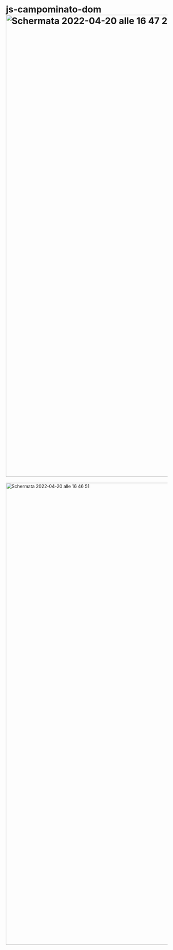 # js-campominato-dom<img width="1440" alt="Schermata 2022-04-20 alle 16 47 22" src="https://user-images.githubusercontent.com/93378720/164257943-53a4228d-bedd-458d-b0d8-43824e041946.png">
<img width="1440" alt="Schermata 2022-04-20 alle 16 46 51" src="https://user-images.githubusercontent.com/93378720/164257951-acb3b23e-a272-471f-a17f-1d9da68ebd22.png">
